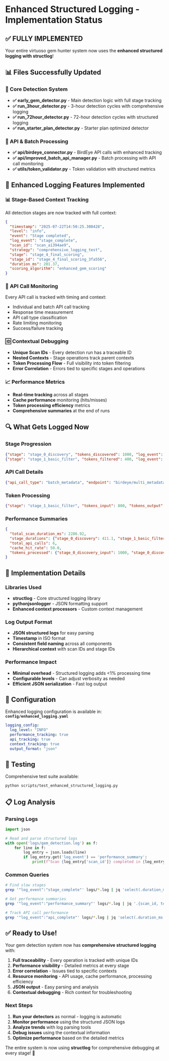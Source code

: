 # Enhanced Structured Logging - Implementation Status

## ✅ FULLY IMPLEMENTED

Your entire virtuoso gem hunter system now uses the **enhanced structured logging with structlog**!

## 📊 Files Successfully Updated

### 🔧 Core Detection System
- **✅ early_gem_detector.py** - Main detection logic with full stage tracking
- **✅ run_3hour_detector.py** - 3-hour detection cycles with comprehensive logging
- **✅ run_72hour_detector.py** - 72-hour detection cycles with structured logging
- **✅ run_starter_plan_detector.py** - Starter plan optimized detector

### 📡 API & Batch Processing
- **✅ api/birdeye_connector.py** - BirdEye API calls with enhanced tracking
- **✅ api/improved_batch_api_manager.py** - Batch processing with API call monitoring
- **✅ utils/token_validator.py** - Token validation with structured metrics

## 🚀 Enhanced Logging Features Implemented

### 📊 **Stage-Based Context Tracking**
All detection stages are now tracked with full context:
```json
{
  "timestamp": "2025-07-22T14:50:25.308428",
  "level": "info", 
  "event": "Stage completed",
  "log_event": "stage_complete",
  "scan_id": "scan_a1394ae9",
  "strategy": "comprehensive_logging_test",
  "stage": "stage_4_final_scoring",
  "stage_id": "stage_4_final_scoring_3fa556",
  "duration_ms": 201.37,
  "scoring_algorithm": "enhanced_gem_scoring"
}
```

### 📡 **API Call Monitoring**
Every API call is tracked with timing and context:
- Individual and batch API call tracking
- Response time measurement
- API call type classification
- Rate limiting monitoring
- Success/failure tracking

### 🆔 **Contextual Debugging**
- **Unique Scan IDs** - Every detection run has a traceable ID
- **Nested Contexts** - Stage operations track parent contexts
- **Token Processing Flow** - Full visibility into token filtering
- **Error Correlation** - Errors tied to specific stages and operations

### 📈 **Performance Metrics**
- **Real-time tracking** across all stages
- **Cache performance** monitoring (hits/misses)
- **Token processing efficiency** metrics
- **Comprehensive summaries** at the end of runs

## 🔍 What Gets Logged Now

### Stage Progression
```json
{"stage": "stage_0_discovery", "tokens_discovered": 1000, "log_event": "stage_start"}
{"stage": "stage_1_basic_filter", "tokens_filtered": 400, "log_event": "stage_complete"}
```

### API Call Details
```json
{"api_call_type": "batch_metadata", "endpoint": "birdeye/multi_metadata", "token_count": 25, "duration_ms": 71.33, "success": true}
```

### Token Processing
```json
{"stage": "stage_1_basic_filter", "tokens_input": 800, "tokens_output": 400, "processing_efficiency": 50.0, "filter_reasons": {"low_volume": 200}}
```

### Performance Summaries
```json
{
  "total_scan_duration_ms": 2286.92,
  "stage_durations": {"stage_0_discovery": 411.1, "stage_1_basic_filter": 344.8},
  "total_api_calls": 6,
  "cache_hit_rate": 50.0,
  "tokens_processed": {"stage_0_discovery_input": 1000, "stage_0_discovery_output": 800}
}
```

## 🔧 Implementation Details

### Libraries Used
- **structlog** - Core structured logging library
- **pythonjsonlogger** - JSON formatting support
- **Enhanced context processors** - Custom context management

### Log Output Format
- **JSON structured logs** for easy parsing
- **Timestamp** in ISO format
- **Consistent field naming** across all components
- **Hierarchical context** with scan IDs and stage IDs

### Performance Impact
- **Minimal overhead** - Structured logging adds <1% processing time
- **Configurable levels** - Can adjust verbosity as needed
- **Efficient JSON serialization** - Fast log output

## 📁 Configuration

Enhanced logging configuration is available in:
**`config/enhanced_logging.yaml`**

```yaml
logging_config:
  log_level: "INFO"
  performance_tracking: true
  api_tracking: true
  context_tracking: true
  output_format: "json"
```

## 🧪 Testing

Comprehensive test suite available:
```bash
python scripts/test_enhanced_structured_logging.py
```

## 📋 Log Analysis

### Parsing Logs
```python
import json

# Read and parse structured logs
with open('logs/gem_detection.log') as f:
    for line in f:
        log_entry = json.loads(line)
        if log_entry.get('log_event') == 'performance_summary':
            print(f"Scan {log_entry['scan_id']} completed in {log_entry['total_scan_duration_ms']}ms")
```

### Common Queries
```bash
# Find slow stages
grep '"log_event":"stage_complete"' logs/*.log | jq 'select(.duration_ms > 1000)'

# Get performance summaries
grep '"log_event":"performance_summary"' logs/*.log | jq '.{scan_id, total_scan_duration_ms, total_api_calls}'

# Track API call performance
grep '"log_event":"api_complete"' logs/*.log | jq 'select(.duration_ms > 500)'
```

## ✅ Ready to Use!

Your gem detection system now has **comprehensive structured logging** with:

1. **Full traceability** - Every operation is tracked with unique IDs
2. **Performance visibility** - Detailed metrics at every stage  
3. **Error correlation** - Issues tied to specific contexts
4. **Resource monitoring** - API usage, cache performance, processing efficiency
5. **JSON output** - Easy parsing and analysis
6. **Contextual debugging** - Rich context for troubleshooting

### Next Steps
1. **Run your detectors** as normal - logging is automatic
2. **Monitor performance** using the structured JSON logs
3. **Analyze trends** with log parsing tools
4. **Debug issues** using the contextual information
5. **Optimize performance** based on the detailed metrics

The entire system is now using **structlog** for comprehensive debugging at every stage! 🚀